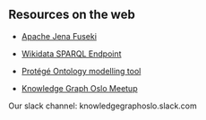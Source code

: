 ## Resources on the web

* [Apache Jena Fuseki](https://jena.apache.org/documentation/fuseki2/)
* [Wikidata SPARQL Endpoint](https://query.wikidata.org/)
* [Protégé Ontology modelling tool](https://protege.stanford.edu/)

* [Knowledge Graph Oslo Meetup](https://www.meetup.com/knowledge-graph-oslo/)

Our slack channel: knowledgegraphoslo.slack.com
